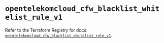 # `opentelekomcloud_cfw_blacklist_whitelist_rule_v1`

Refer to the Terraform Registry for docs: [`opentelekomcloud_cfw_blacklist_whitelist_rule_v1`](https://registry.terraform.io/providers/opentelekomcloud/opentelekomcloud/1.36.44/docs/resources/cfw_blacklist_whitelist_rule_v1).
